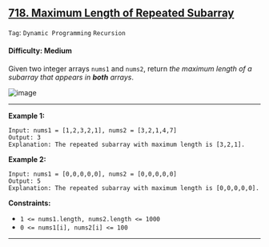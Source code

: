 ## [718. Maximum Length of Repeated Subarray](https://leetcode.com/problems/maximum-length-of-repeated-subarray/)

```Tag```: ```Dynamic Programming``` ```Recursion```

#### Difficulty: Medium

Given two integer arrays ```nums1``` and ```nums2```, return _the maximum length of a subarray that appears in __both__ arrays_.

![image](https://user-images.githubusercontent.com/35042430/221624291-510db02c-fda9-46ac-9ab8-ebd7724b71ea.png)

---

__Example 1:__
```
Input: nums1 = [1,2,3,2,1], nums2 = [3,2,1,4,7]
Output: 3
Explanation: The repeated subarray with maximum length is [3,2,1].
```

__Example 2:__
```
Input: nums1 = [0,0,0,0,0], nums2 = [0,0,0,0,0]
Output: 5
Explanation: The repeated subarray with maximum length is [0,0,0,0,0].
```

__Constraints:__

- ```1 <= nums1.length, nums2.length <= 1000```
- ```0 <= nums1[i], nums2[i] <= 100```

---

